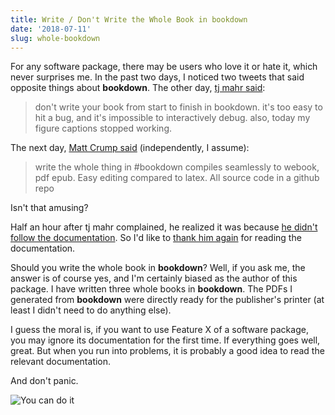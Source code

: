 ```yaml
---
title: Write / Don't Write the Whole Book in bookdown
date: '2018-07-11'
slug: whole-bookdown
---
```


For any software package, there may be users who love it or hate it, which never surprises me. In the past two days, I noticed two tweets that said opposite things about **bookdown**. The other day, [tj mahr said](https://twitter.com/tjmahr/status/1016504012802322434):

> don't write your book from start to finish in bookdown. it's too easy to hit a bug, and it's impossible to interactively debug. also, today my figure captions stopped working.

The next day, [Matt Crump said](https://twitter.com/MattCrump_/status/1016727443716149250) (independently, I assume):

> write the whole thing in #bookdown compiles seamlessly to webook, pdf epub. Easy editing compared to latex. All source code in a github repo

Isn't that amusing?

Half an hour after tj mahr complained, he realized it was because [he didn't follow the documentation](https://twitter.com/tjmahr/status/1016512045284577280). So I'd like to [thank him again](/en/2017/11/thanks-tj-mahr/) for reading the documentation.

Should you write the whole book in **bookdown**? Well, if you ask me, the answer is of course yes, and I'm certainly biased as the author of this package. I have written three whole books in **bookdown**. The PDFs I generated from **bookdown** were directly ready for the publisher's printer (at least I didn't need to do anything else).

I guess the moral is, if you want to use Feature X of a software package, you may ignore its documentation for the first time. If everything goes well, great. But when you run into problems, it is probably a good idea to read the relevant documentation.

And don't panic.

![You can do it](https://slides.yihui.name/gif/you-can-do-it.gif)
